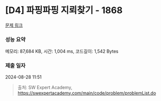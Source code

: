 # [D4] 파핑파핑 지뢰찾기 - 1868 

[문제 링크](https://swexpertacademy.com/main/code/problem/problemDetail.do?contestProbId=AV5LwsHaD1MDFAXc) 

### 성능 요약

메모리: 87,684 KB, 시간: 1,004 ms, 코드길이: 1,542 Bytes

### 제출 일자

2024-08-28 11:51



> 출처: SW Expert Academy, https://swexpertacademy.com/main/code/problem/problemList.do